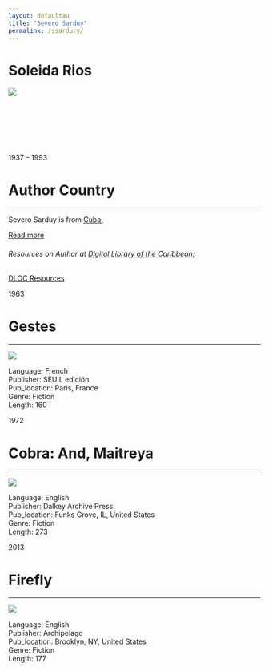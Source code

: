 ```yaml
---
layout: defaultau
title: "Severo Sarduy"
permalink: /ssardury/
---
```

<!-- partial:index.partial.html -->
<div class="content">
    <h1>Soleida Rios</h1>
    <div class="quote">
        <div><img src="https://letraslibres.com/wp-content/uploads/2016/05/img_art_9060_2092.jpg" class="logo"></div>
    </div>
    <div class="timeline">
        <div style="padding-bottom:100px;"></div>
        <div class="block">
            <div class="date right"><p class="right">1937 – 1993</p></div>
            <div class="dot"></div>
            <div class="left first">
            <div class="author_country">
                <h1>Author Country</h1><hr>
            <div class="aclocation"><p>Severo Sarduy is from <a href="{{ site.baseurl }}/14/">Cuba.</a></p></div>
                <div class="acreadmore"><a href="https://en.wikipedia.org/wiki/Severo_Sarduy" target="_blank">Read more</a></div>
<div class="aclocation">  <h6>Resources on Author at <a href="https://dloc.com" target="_blank">Digital Library of the Caribbean:</a></h6></div>
              <div class="dlocresources"><a href="{{ site.baseurl }}/ssardury_dloc" target="_blank">DLOC Resources</a></div>
            </div>
            </div>
        </div>
        <div class="block">
            <div class="date left"><p class="left">1963</p></div>
            <div class="dot"></div>
            <div class="right hide">
                <h1>Gestes</h1><hr>
                <p><img src="https://m.media-amazon.com/images/I/41EHxo3XoML._SY291_BO1,204,203,200_QL40_FMwebp_.jpg"></p>
                <p>
                Language: French<br/>
                Publisher: SEUIL edición<br/>
                Pub_location: Paris, France<br/>
                Genre: Fiction<br/>
                Length: 160</p>
            </div>
        </div>
        <div class="block">
            <div class="date right"><p class="right">1972</p></div>
            <div class="dot"></div>
            <div class="left hide">
                <h1>Cobra: And, Maitreya</h1><hr>
                <p><img src="https://m.media-amazon.com/images/I/51E27F45-4L._SX322_BO1,204,203,200_.jpg"></p>
                <p>Language: English<br/>
                Publisher: Dalkey Archive Press<br/>
                Pub_location: Funks Grove, IL, United States<br/>
                Genre: Fiction<br/>
                Length: 273</p>
            </div>
        </div>
        <div class="block">
            <div class="date left"><p class="left">2013</p></div>
            <div class="dot"></div>
            <div class="right hide">
                <h1>Firefly </h1><hr>
                <p><img src="https://m.media-amazon.com/images/I/41PxAkgVCjL.jpg"></p>
                <p>Language: English<br/>
                Publisher: Archipelago<br/>
                Pub_location: Brooklyn, NY, United States<br/>
                Genre: Fiction<br/>
                Length: 177</p>
            </div>
        </div>
        <div style="padding-bottom:100px;"></div>
    </div>
   <!-- partial -->
<script src='https://cdnjs.cloudflare.com/ajax/libs/jquery/3.1.1/jquery.min.js'></script><script  src="{{ site.baseurl }}/assets/js/authorscript.js"></script>